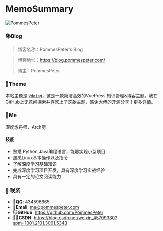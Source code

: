 # MemoSummary
![PommesPeter](https://visitor-badge.glitch.me/badge?page_id=PommesPeter.MemoSummary)

### 📚Blog
>博客名称：PommesPeter's Blog

>博客地址：https://blog.pommespeter.com/

>博主：PommesPeter


### 🎨Theme

本站主题是 [`Vdoing`](https://github.com/xugaoyi/vuepress-theme-vdoing)，这是一款简洁高效的VuePress 知识管理&博客主题。我在GitHub上无意间探索并喜欢上了这款主题，感谢大佬的开源分享！更多[详情](https://github.com/xugaoyi/vuepress-theme-vdoing)。

### 🧒‍Me

深度炼丹师，Arch厨

#### 技能

* 熟悉 Python,Java编程语言，能够实现小型项目
* 熟悉Linux基本操作以及指令
* 了解深度学习基础知识
* 完成深度学习项目开发，具有深度学习实战经验
* 具有一定的论文阅读能力
  

### :email: 联系

- 🐧**QQ**: <a :href="qqUrl" class='qq'>434596665</a>
- 📧**Email**:  <a href="mailto:1340904087@qq.com">me@pommespeter.com</a>
- 🐱**GitHub**: <https://github.com/PommesPeter>
- ✍🏻**CSDN**: <https://blog.csdn.net/weixin_45709330?spm=1001.2101.3001.5343>



